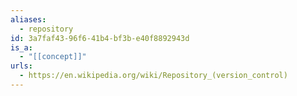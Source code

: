 ```yaml
---
aliases:
  - repository
id: 3a7faf43-96f6-41b4-bf3b-e40f8892943d
is_a:
  - "[[concept]]"
urls:
  - https://en.wikipedia.org/wiki/Repository_(version_control)
---
```

